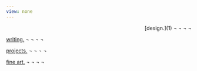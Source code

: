 ```yaml
---
view: none
---
```

<p style="text-align: right;">
[design.](1) &not; &not; &not; &not;

[writing.](1) &not; &not; &not; &not;

[projects.](1) &not; &not; &not; &not;

[fine art.](1) &not; &not; &not; &not;
</p>



[1]: http://johan-nordberg.com
[2]: http://opensource.org/licenses/MIT
